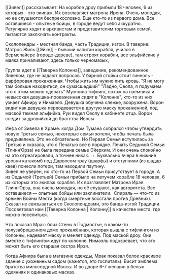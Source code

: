 [[Зивел]] рассказывает: На корабле дроу прибыли 18 человек, 6 из которых - это экипаж. Их возглавляет матрона Ирена. Очень молодая, но ее слушаются беспрекословно. Еще кто-то из первого дома. Все оставшиеся - опытные бойцы, в городе ведут себя аккуратно.  Регулярно ходят к архивистам и представителям торговым семей, пытаются заключать контракты.

Сколопендры - местная банда, часть Традиции, изгои. 
В таверне:
Матрос Жиль 
[[Эйке]] - бывший капитан корабля, учился в Вермспайере (городе-дереве), там строят корабли,  все эльфийские у маяка причаливают, здесь только черномазых,

Группа идет в [[Таверна Колонна]], заведение, рекомендованное Зивелом, где не задают вопросов.
У барной стойки стоит гинеоль - фарфоровая прокаженная. Чтобы жить им нужно пить кровь.
"Я не могу там больше находиться, он сумасшедший"
"Ладно, Сеола, я подумаем что с этим можно сделать"
Мужчина тифлинг, похож на наемника и невысокая девушка-прокаженная сидят в "Колонне", кто-то из них узнает Афииру и Нимаэля. Девушка обучена слежке, вооружена.
Ворон видит как девушка переодевается в другую маску прокаженной, под маской темная эльфийка.
Руи видел Сеолу в кабинете отца. 
Ворон следит за дровийкой до братства Ивосы

Инфа от Зивела в Храме: когда Дом Тумана собрался чтобы утвердить новую Третью семью, некоторые семьи хотели, чтобы печать была предъявлена. Это не обязательно. Но Первая Семья вступилась за Третью и сказала, что с Печатью всё в порядке. Печать Седьмой Семьи (Тлинн’Орза) не была передана семье Эйерхим. И они очень спокойно на это отреагировали, а точнее никак.  +  Буквально вчера в нижние уровни катакомб под Дарвосом трау (дварфы) и отступники (из шадар-каев) понесли потери, там находили паутину.  
Зивел не уверен, но кто-то из Первой Семьи присутствует в городе. А из Седьмой (Третьей) Семьи прибыло на летучем корабле 18 человек, 6 из которых это экипаж корабля. Их возглавляет Матрона Ирэя Тлинн’Орза, она очень молодая, но её слушают, как авторитета. Все оставшиеся — опытные бойцы или заклинатели. 
Спираль — что-то из времён Войны Мести (когда смертные восстали против Древних). 
Сказал не связываться со Сколопендрами, это банда-изгой Традиции. 
Посоветовал нам [[Таверна Колонна | Колонну]] в качестве места, где можно поселиться.

Что показал Мрак: близ Стены в Подмостье, в каком-то полузаброшенном доме прокажённая, которая вышла с тифлингом из Колонны, надевает маску и меняет одежду. Под маской дроу. Они вместе с тифлингом идут по колонне. Нимаэль подозревает, что это может быть его старшая сестра Ирэя. 

Когда Афиира была в магазине одежды, Мрак показал белое красивое здание с ухоженным садом (кажется, это госпиталь). Висит эмблема братства милосердной Ивосы. И во дворе 6-7 женщин в белых одеяниях и одинаковых масках.